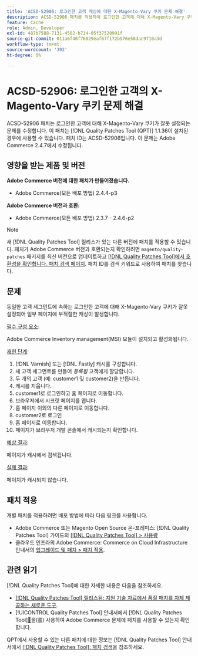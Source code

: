 ```yaml
---
title: 'ACSD-52906: 로그인한 고객 캐싱에 대한 X-Magento-Vary 쿠키 문제 해결'
description: ACSD-52906 패치를 적용하여 로그인한 고객에 대해 X-Magento-Vary 쿠키가 잘못 설정된 Adobe Commerce 문제를 수정합니다.
feature: Cache
role: Admin, Developer
exl-id: 487b7588-7131-4502-b714-05f37520991f
source-git-commit: 011a6f46f76029eaf67f172b576e58dac9710a3d
workflow-type: tm+mt
source-wordcount: '393'
ht-degree: 0%

---
```


# ACSD-52906: 로그인한 고객의 X-Magento-Vary 쿠키 문제 해결

ACSD-52906 패치는 로그인한 고객에 대해 X-Magento-Vary 쿠키가 잘못 설정되는 문제를 수정합니다. 이 패치는 [!DNL Quality Patches Tool (QPT)] 1.1.36이 설치된 경우에 사용할 수 있습니다. 패치 ID는 ACSD-52906입니다. 이 문제는 Adobe Commerce 2.4.7에서 수정됩니다.

## 영향을 받는 제품 및 버전

**Adobe Commerce 버전에 대한 패치가 만들어졌습니다.**

* Adobe Commerce(모든 배포 방법) 2.4.4-p3

**Adobe Commerce 버전과 호환:**

* Adobe Commerce(모든 배포 방법) 2.3.7 - 2.4.6-p2

>[!NOTE]
>
>새 [!DNL Quality Patches Tool] 릴리스가 있는 다른 버전에 패치를 적용할 수 있습니다. 패치가 Adobe Commerce 버전과 호환되는지 확인하려면 `magento/quality-patches` 패키지를 최신 버전으로 업데이트하고 [[!DNL Quality Patches Tool]에서 호환성을 확인합니다. 패치 검색 페이지](https://experienceleague.adobe.com/tools/commerce-quality-patches/index.html). 패치 ID를 검색 키워드로 사용하여 패치를 찾습니다.

## 문제

동일한 고객 세그먼트에 속하는 로그인한 고객에 대해 X-Magento-Vary 쿠키가 잘못 설정되어 일부 페이지에 부적절한 캐싱이 발생합니다.

<u>필수 구성 요소</u>:

Adobe Commerce Inventory management(MSI) 모듈이 설치되고 활성화됩니다.

<u>재현 단계</u>:

1. [!DNL Varnish] 또는 [!DNL Fastly] 캐시를 구성합니다.
1. 새 고객 세그먼트를 만들어 *등록됨* 고객에게 할당합니다.
1. 두 개의 고객 (예: customer1 및 customer2)을 만듭니다.
1. 캐시를 지웁니다.
1. customer1로 로그인하고 홈 페이지로 이동합니다.
1. 브라우저에서 시크릿 페이지를 엽니다.
1. 홈 페이지 이외의 다른 페이지로 이동합니다.
1. customer2로 로그인
1. 홈 페이지로 이동합니다.
1. 페이지가 브라우저 개발 콘솔에서 캐시되는지 확인합니다.

<u>예상 결과</u>:

페이지가 캐시에서 검색됩니다.

<u>실제 결과</u>:

페이지가 캐시되지 않습니다.

## 패치 적용

개별 패치를 적용하려면 배포 방법에 따라 다음 링크를 사용합니다.

* Adobe Commerce 또는 Magento Open Source 온-프레미스: [!DNL Quality Patches Tool] 가이드의 [[!DNL Quality Patches Tool] > 사용량](/help/tools/quality-patches-tool/usage.md)
* 클라우드 인프라의 Adobe Commerce: Commerce on Cloud Infrastructure 안내서의 [업그레이드 및 패치 > 패치 적용](https://experienceleague.adobe.com/docs/commerce-cloud-service/user-guide/develop/upgrade/apply-patches.html).

## 관련 읽기

[!DNL Quality Patches Tool]에 대한 자세한 내용은 다음을 참조하세요.

* [[!DNL Quality Patches Tool] 릴리스됨: 지원 기술 자료에서 품질 패치를 자체 제공하는 새로운 도구](https://experienceleague.adobe.com/en/docs/commerce-operations/tools/quality-patches-tool/quality-patches-tool-to-self-serve-quality-patches).
* [!UICONTROL Quality Patches Tool] 안내서에서  [!DNL Quality Patches Tool][&#128279;](/help/tools/quality-patches-tool/patches-available-in-qpt/check-patch-for-magento-issue-with-magento-quality-patches.md)을(를) 사용하여 Adobe Commerce 문제에 패치를 사용할 수 있는지 확인합니다.


QPT에서 사용할 수 있는 다른 패치에 대한 정보는 [!DNL Quality Patches Tool] 안내서에서 [[!DNL Quality Patches Tool]: 패치 검색](https://experienceleague.adobe.com/tools/commerce-quality-patches/index.html)을 참조하세요.
